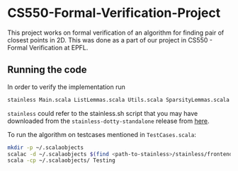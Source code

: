 # CS550-Formal-Verification-Project
This project works on formal verification of an algorithm for finding pair of closest points in 2D. This was done as a part of our project in CS550 - Formal Verification at EPFL.

## Running the code
In order to verify the implementation run
``` bash
stainless Main.scala ListLemmas.scala Utils.scala SparsityLemmas.scala SparsityDef.scala Point.scala BruteForce.scala Properties.scala
```
`stainless` could refer to the stainless.sh script that you may have downloaded from the `stainless-dotty-standalone` release from [here](https://github.com/epfl-lara/stainless/releases).

To run the algorithm on testcases mentioned in `TestCases.scala`:
``` bash
mkdir -p ~/.scalaobjects
scalac -d ~/.scalaobjects $(find <path-to-stainless>/stainless/frontends/library/stainless -name "*.scala") BruteForce.scala ListLemmas.scala Main.scala Point.scala Properties.scala SparsityDef.scala SparsityLemmas.scala TestCases.scala Utils.scala
scala -cp ~/.scalaobjects/ Testing
```


